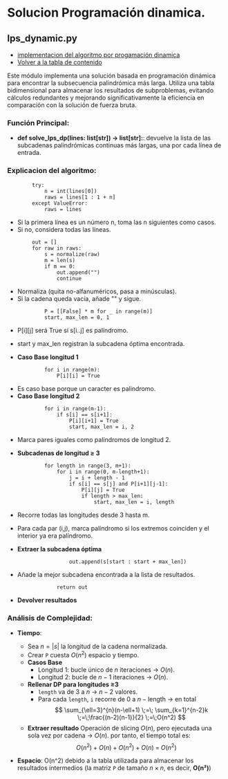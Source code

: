 # Solucion Programación dinamica.

## lps_dynamic.py
- [implementacion del algoritmo por progamación dinamica](../src/ejercicios/lps/lps_dynamic.py)
- [Volver a la tabla de contenido](/docs/Readme.md)

Este módulo implementa una solución basada en programación dinámica para encontrar la subsecuencia palindrómica más larga. Utiliza una tabla bidimensional para almacenar los resultados de subproblemas, evitando cálculos redundantes y mejorando significativamente la eficiencia en comparación con la solución de fuerza bruta.

### Función Principal:
- **def solve_lps_dp(lines: list[str]) -> list[str]:**: devuelve la lista de las subcadenas palindrómicas continuas más largas, una por cada línea de entrada.

### Explicacion del algoritmo:

```
        try:
            n = int(lines[0])
            raws = lines[1 : 1 + n]
        except ValueError:
            raws = lines
```
- Si la primera línea es un número n, toma las n siguientes como casos.
- Si no, considera todas las líneas.
```
        out = []
        for raw in raws:
            s = normalize(raw)
            m = len(s)
            if m == 0:
                out.append("")
                continue
```
- Normaliza (quita no-alfanuméricos, pasa a minúsculas).
- Si la cadena queda vacía, añade "" y sigue.
```
            P = [[False] * m for _ in range(m)]
            start, max_len = 0, 1
```
- P[i][j] será True si s[i..j] es palíndromo.
- start y max_len registran la subcadena óptima encontrada.

- **Caso Base longitud 1**
```
            for i in range(m):
                P[i][i] = True
```
- Es caso base porque un caracter es palindromo.
- **Caso Base longitud 2**
```
            for i in range(m-1):
                if s[i] == s[i+1]:
                    P[i][i+1] = True
                    start, max_len = i, 2
```
- Marca pares iguales como palíndromos de longitud 2.

- **Subcadenas de longitud ≥ 3**
```
            for length in range(3, m+1):
                for i in range(0, m-length+1):
                    j = i + length - 1
                    if s[i] == s[j] and P[i+1][j-1]:
                        P[i][j] = True
                        if length > max_len:
                            start, max_len = i, length
```
- Recorre todas las longitudes desde 3 hasta m.

- Para cada par (i,j), marca palíndromo si los extremos coinciden y el interior ya era palíndromo.

- **Extraer la subcadena óptima**
```
                    out.append(s[start : start + max_len])
```
- Añade la mejor subcadena encontrada a la lista de resultados.

```
                return out
```
- **Devolver resultados**


### Análisis de Complejidad:
- **Tiempo**: 
    - Sea $n=\lvert s\rvert$ 
    la longitud de la cadena normalizada.
    - Crear `P` cuesta $O(n^2)$ espacio y tiempo.
    - **Casos Base**
        * Longitud 1: bucle único de $n$ iteraciones → $O(n)$.
        * Longitud 2: bucle de $n-1$ iteraciones → $O(n)$.
    - **Rellenar DP para longitudes ≥3**
        * `length` va de 3 a $n$ → $n-2$ valores.
        * Para cada `length`, `i` recorre de 0 a $n-\text{length}$ → en total
    $$
         \sum_{\ell=3}^{n}(n-\ell+1)
         \;=\;
         \sum_{k=1}^{n-2}k
         \;=\;\frac{(n-2)(n-1)}{2}
         \;=\;O(n^2)
    $$
    - **Extraer resultado**
        Operación de slicing $O(n)$, pero ejecutada una sola vez por cadena → $O(n)$.
        por tanto, el tiempo total es:
        $$
        O(n^2)\;+\;O(n)\;+\;O(n^2)\;+\;O(n)
        \;=\;
        O(n^2)
        $$


- **Espacio**: O(n^2) debido a la tabla utilizada para almacenar los resultados intermedios (la matriz `P` de tamaño $n\times n$, es decir, **O(n²)**)